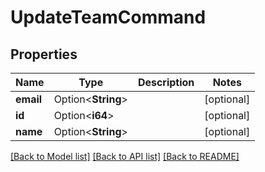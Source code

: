 # UpdateTeamCommand

## Properties

Name | Type | Description | Notes
------------ | ------------- | ------------- | -------------
**email** | Option<**String**> |  | [optional]
**id** | Option<**i64**> |  | [optional]
**name** | Option<**String**> |  | [optional]

[[Back to Model list]](../README.md#documentation-for-models) [[Back to API list]](../README.md#documentation-for-api-endpoints) [[Back to README]](../README.md)



